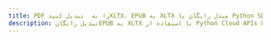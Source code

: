 ---title: PDF را به  تبدیل کنیدXLTX، EPUB به XLTX مبدل رایگان یا Python SDKdescription: تبدیل رایگانEPUB به XLTX با استفاده از Python Cloud APIs & SDK همچنین اسناد PDF را در Cloud ایجاد، ویرایش و رندر کنید.---